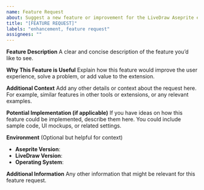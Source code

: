 ```yaml
---
name: Feature Request
about: Suggest a new feature or improvement for the LiveDraw Aseprite extension
title: "[FEATURE REQUEST]"
labels: "enhancement, feature request"
assignees: ""
---
```


**Feature Description**
A clear and concise description of the feature you’d like to see.

**Why This Feature is Useful**
Explain how this feature would improve the user experience, solve a problem, or add value to the extension.

**Additional Context**
Add any other details or context about the request here. For example, similar features in other tools or extensions, or any relevant examples.

**Potential Implementation (if applicable)**
If you have ideas on how this feature could be implemented, describe them here. You could include sample code, UI mockups, or related settings.

**Environment**
(Optional but helpful for context)
- **Aseprite Version**:
- **LiveDraw Version**:
- **Operating System**:

**Additional Information**
Any other information that might be relevant for this feature request.
